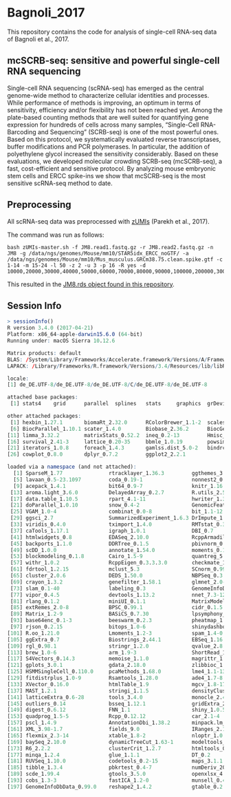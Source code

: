 # Bagnoli_2017
This repository contains the code for analysis of single-cell RNA-seq data of Bagnoli et al., 2017.

## mcSCRB-seq: sensitive and powerful single-cell RNA sequencing
Single-cell RNA sequencing (scRNA-seq) has emerged as the central genome-wide method to characterize cellular identities and processes. While performance of methods is improving, an optimum in terms of sensitivity, efficiency and/or flexibility has not been reached yet. Among the plate-based counting methods that are well suited for quantifying gene expression for hundreds of cells across many samples, “Single-Cell RNA-Barcoding and Sequencing” (SCRB-seq) is one of the most powerful ones. Based on this protocol, we systematically evaluated reverse transcriptases, buffer modifications and PCR polymerases.
In particular, the addition of polyethylene glycol increased the sensitivity considerably. Based on these evaluations, we developed molecular crowding SCRB-seq (mcSCRB-seq), a fast, cost-efficient and sensitive protocol. By analyzing mouse embryonic stem cells and ERCC spike-ins we show that mcSCRB-seq is the most sensitive scRNA-seq method to date.

## Preprocessing
All scRNA-seq data was preprocessed with [zUMIs](https://github.com/sdparekh/zUMIs/) (Parekh et al., 2017).

The command was run as follows:

```Shell
bash zUMIs-master.sh -f JM8.read1.fastq.gz -r JM8.read2.fastq.gz -n JM8 -g /data/ngs/genomes/Mouse/mm10/STAR5idx_ERCC_noGTF/ -a /data/ngs/genomes/Mouse/mm10/Mus_musculus.GRCm38.75.clean.spike.gtf -c 1-14 -m 15-24 -l 50 -z 2 -u 3 -p 16 -R yes -d 10000,20000,30000,40000,50000,60000,70000,80000,90000,100000,200000,300000,400000,500000,600000,700000,800000,900000,1000000,2000000,3000000,4000000,5000000
```

This resulted in the [JM8.rds object found in this repository](Data/JM8.rds).


## Session Info
```R
> sessionInfo()
R version 3.4.0 (2017-04-21)
Platform: x86_64-apple-darwin15.6.0 (64-bit)
Running under: macOS Sierra 10.12.6

Matrix products: default
BLAS: /System/Library/Frameworks/Accelerate.framework/Versions/A/Frameworks/vecLib.framework/Versions/A/libBLAS.dylib
LAPACK: /Library/Frameworks/R.framework/Versions/3.4/Resources/lib/libRlapack.dylib

locale:
[1] de_DE.UTF-8/de_DE.UTF-8/de_DE.UTF-8/C/de_DE.UTF-8/de_DE.UTF-8

attached base packages:
 [1] stats4    grid      parallel  splines   stats     graphics  grDevices utils     datasets  methods   base     

other attached packages:
 [1] hexbin_1.27.1       biomaRt_2.32.0      RColorBrewer_1.1-2  scales_0.5.0        scran_1.4.4        
 [6] BiocParallel_1.10.1 scater_1.4.0        Biobase_2.36.2      BiocGenerics_0.22.0 edgeR_3.18.1       
[11] limma_3.32.2        matrixStats_0.52.2  ineq_0.2-13         Hmisc_4.0-3         Formula_1.2-1      
[16] survival_2.41-3     lattice_0.20-35     bbmle_1.0.19        powsimRDev_0.0.905  doMC_1.3.4         
[21] iterators_1.0.8     foreach_1.4.3       gamlss.dist_5.0-2   bindrcpp_0.2        MASS_7.3-47        
[26] cowplot_0.8.0       dplyr_0.7.2         ggplot2_2.2.1      

loaded via a namespace (and not attached):
  [1] SparseM_1.77               rtracklayer_1.36.3         ggthemes_3.4.0             R.methodsS3_1.7.1         
  [5] lavaan_0.5-23.1097         coda_0.19-1                nonnest2_0.4-1             tidyr_0.7.0               
  [9] acepack_1.4.1              bit64_0.9-7                knitr_1.16                 irlba_2.2.1               
 [13] aroma.light_3.6.0          DelayedArray_0.2.7         R.utils_2.5.0              Rook_1.1-1                
 [17] data.table_1.10.5          rpart_4.1-11               hwriter_1.3.2              RCurl_1.95-4.8            
 [21] doParallel_1.0.10          snow_0.4-2                 GenomicFeatures_1.28.2     RSQLite_2.0               
 [25] VGAM_1.0-4                 combinat_0.0-8             bit_1.1-12                 httpuv_1.3.5              
 [29] ggsci_2.7                  SummarizedExperiment_1.6.3 DrImpute_1.0               assertthat_0.2.0          
 [33] viridis_0.4.0              tximport_1.4.0             RMTstat_0.3                IHW_1.4.0                 
 [37] caTools_1.17.1             igraph_1.0.1               DBI_0.7                    geneplotter_1.54.0        
 [41] htmlwidgets_0.8            EDASeq_2.10.0              RcppArmadillo_0.7.960.1.2  purrr_0.2.3               
 [45] backports_1.1.0            DDRTree_0.1.5              pbivnorm_0.6.0             permute_0.9-4             
 [49] scDD_1.0.0                 annotate_1.54.0            moments_0.14               RcppParallel_4.3.20       
 [53] blockmodeling_0.1.8        Cairo_1.5-9                quantreg_5.33              abind_1.4-5               
 [57] withr_1.0.2                RcppEigen_0.3.3.3.0        checkmate_1.8.2            GenomicAlignments_1.12.1  
 [61] fdrtool_1.2.15             mclust_5.3                 SCnorm_0.99.7              mnormt_1.5-5              
 [65] cluster_2.0.6              DEDS_1.50.0                NBPSeq_0.3.0               lazyeval_0.2.0            
 [69] crayon_1.3.2               genefilter_1.58.1          glmnet_2.0-10              pkgconfig_2.0.1           
 [73] slam_0.1-40                labeling_0.3               GenomeInfoDb_1.12.1        nlme_3.1-131              
 [77] vipor_0.4.5                devtools_1.13.2            nnet_7.3-12                bindr_0.1                 
 [81] rlang_0.1.2                miniUI_0.1.1               MatrixModels_0.4-1         sandwich_2.3-4            
 [85] extRemes_2.0-8             BPSC_0.99.1                cidr_0.1.5                 distillery_1.0-2          
 [89] Matrix_1.2-9               BASiCS_0.7.30              lpsymphony_1.4.1           zoo_1.8-0                 
 [93] base64enc_0.1-3            beeswarm_0.2.3             pheatmap_1.0.8             viridisLite_0.2.0         
 [97] rjson_0.2.15               bitops_1.0-6               shinydashboard_0.6.0       NOISeq_2.20.0             
[101] R.oo_1.21.0                Lmoments_1.2-3             spam_1.4-0                 KernSmooth_2.23-15        
[105] ggExtra_0.7                Biostrings_2.44.1          EBSeq_1.16.0               blob_1.1.0                
[109] rgl_0.98.1                 stringr_1.2.0              qvalue_2.8.0               msir_1.3.1                
[113] brew_1.0-6                 arm_1.9-3                  ShortRead_1.34.0           NbClust_3.0               
[117] S4Vectors_0.14.3           memoise_1.1.0              magrittr_1.5               plyr_1.8.4                
[121] gplots_3.0.1               gdata_2.18.0               zlibbioc_1.22.0            compiler_3.4.0            
[125] HSMMSingleCell_0.110.0     pcaMethods_1.68.0          lme4_1.1-13                DESeq2_1.16.1             
[129] fitdistrplus_1.0-9         Rsamtools_1.28.0           ade4_1.7-8                 DSS_2.16.0                
[133] XVector_0.16.0             htmlTable_1.9              mgcv_1.8-17                ROTS_1.4.0                
[137] MAST_1.2.1                 stringi_1.1.5              densityClust_0.2.1         locfit_1.5-9.1            
[141] latticeExtra_0.6-28        tools_3.4.0                monocle_2.4.0              foreign_0.8-67            
[145] outliers_0.14              bsseq_1.12.1               gridExtra_2.2.1            Rtsne_0.13                
[149] digest_0.6.12              FNN_1.1                    shiny_1.0.5                qlcMatrix_0.9.5           
[153] quadprog_1.5-5             Rcpp_0.12.12               car_2.1-4                  GenomicRanges_1.28.3      
[157] pscl_1.4.9                 AnnotationDbi_1.38.2       minpack.lm_1.2-1           colorspace_1.3-2          
[161] XML_3.98-1.7               fields_9.0                 IRanges_2.10.2             statmod_1.4.29            
[165] flexmix_2.3-14             xtable_1.8-2               nloptr_1.0.4               jsonlite_1.5              
[169] baySeq_2.10.0              dynamicTreeCut_1.63-1      modeltools_0.2-21          testthat_1.0.2            
[173] R6_2.2.2                   clusterCrit_1.2.7          htmltools_0.3.6            mime_0.5                  
[177] minqa_1.2.4                glue_1.1.1                 DT_0.2                     DESeq_1.28.0              
[181] RUVSeq_1.10.0              codetools_0.2-15           maps_3.1.1                 mvtnorm_1.0-6             
[185] tibble_1.3.4               pbkrtest_0.4-7             numDeriv_2016.8-1          ggbeeswarm_0.5.3          
[189] scde_1.99.4                gtools_3.5.0               openxlsx_4.0.17            CompQuadForm_1.4.3        
[193] cobs_1.3-3                 fastICA_1.2-0              munsell_0.4.3              rhdf5_2.20.0              
[197] GenomeInfoDbData_0.99.0    reshape2_1.4.2             gtable_0.2.0               NBGOF_0.2.2    
```
